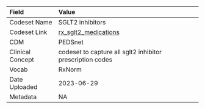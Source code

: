 |Field            |Value                                                     |
|:----------------|:---------------------------------------------------------|
|Codeset Name     |SGLT2 inhibitors                                          |
|Codeset Link     |[rx_sglt2_medications](https://github.com/PEDSnet/Variable-Dictionary/blob/main/drug/rx_sglt2_medications.csv)|
|CDM              |PEDSnet                                                   |
|Clinical Concept |codeset to capture all sglt2 inhibitor prescription codes |
|Vocab            |RxNorm                                                    |
|Date Uploaded    |2023-06-29                                                |
|Metadata         |NA                                                        |
